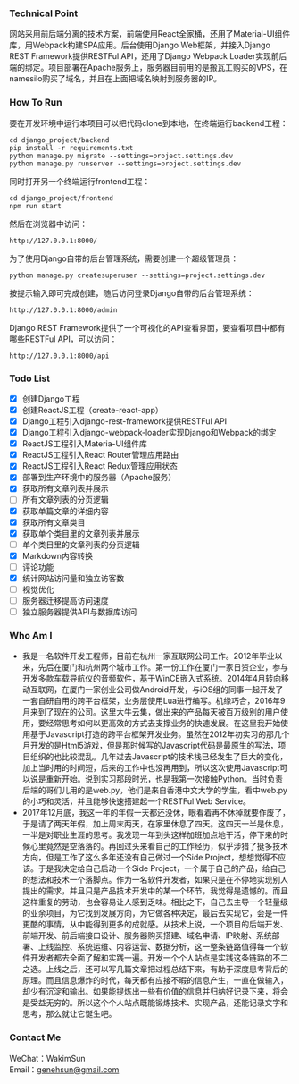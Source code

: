 ### Technical Point

网站采用前后端分离的技术方案，前端使用React全家桶，还用了Material-UI组件库，用Webpack构建SPA应用。后台使用Django Web框架，并接入Django REST Framework提供RESTFul API，还用了Django Webpack Loader实现前后端的绑定。项目部署在Apache服务上，服务器目前用的是搬瓦工购买的VPS，在namesilo购买了域名，并且在上面把域名映射到服务器的IP。

### How To Run

要在开发环境中运行本项目可以把代码clone到本地，在终端运行backend工程：

	cd django_project/backend
	pip install -r requirements.txt
	python manage.py migrate --settings=project.settings.dev
	python manage.py runserver --settings=project.settings.dev
	
同时打开另一个终端运行frontend工程：

	cd django_project/frontend
	npm run start
	
然后在浏览器中访问：
	
	http://127.0.0.1:8000/

为了使用Django自带的后台管理系统，需要创建一个超级管理员：

	python manage.py createsuperuser --settings=project.settings.dev

按提示输入即可完成创建，随后访问登录Django自带的后台管理系统：

	http://127.0.0.1:8000/admin

Django REST Framework提供了一个可视化的API查看界面，要查看项目中都有哪些RESTFul API，可以访问：

	http://127.0.0.1:8000/api

### Todo List

* [x] 创建Django工程
* [x] 创建ReactJS工程（create-react-app）
* [x] Django工程引入django-rest-framework提供RESTFul API
* [x] Django工程引入django-webpack-loader实现Django和Webpack的绑定
* [x] ReactJS工程引入Materia-UI组件库
* [x] ReactJS工程引入React Router管理应用路由
* [x] ReactJS工程引入React Redux管理应用状态
* [x] 部署到生产环境中的服务器（Apache服务）
* [x] 获取所有文章列表并展示
* [ ] 所有文章列表的分页逻辑
* [x] 获取单篇文章的详细内容
* [x] 获取所有文章类目
* [x] 获取单个类目里的文章列表并展示
* [ ] 单个类目里的文章列表的分页逻辑
* [x] Markdown内容转换
* [ ] 评论功能
* [x] 统计网站访问量和独立访客数
* [ ] 视觉优化
* [ ] 服务器迁移提高访问速度
* [ ] 独立服务器提供API与数据库访问

### Who Am I

- 我是一名软件开发工程师，目前在杭州一家互联网公司工作。2012年毕业以来，先后在厦门和杭州两个城市工作。第一份工作在厦门一家日资企业，参与开发多款车载导航仪的音频软件，基于WinCE嵌入式系统。2014年4月转向移动互联网，在厦门一家创业公司做Android开发，与iOS组的同事一起开发了一套自研自用的跨平台框架，业务层使用Lua进行编写。机缘巧合，2016年9月来到了现在的公司。这里大牛云集，做出来的产品每天被百万级别的用户使用，要经常思考如何以更高效的方式去支撑业务的快速发展。在这里我开始使用基于Javascript打造的跨平台框架开发业务。虽然在2012年初实习的那几个月开发的是Html5游戏，但是那时候写的Javascript代码是最原生的写法，项目组织的也比较混乱。几年过去Javascript的技术栈已经发生了巨大的变化，加上当时用的时间短，后来的工作中也没再用到，所以这次使用Javascript可以说是重新开始。说到实习那段时光，也是我第一次接触Python。当时负责后端的哥们儿用的是web.py，他们是来自香港中文大学的学生，看中web.py的小巧和灵活，并且能够快速搭建起一个RESTFul Web Service。
- 2017年12月底，我这一年的年假一天都还没休，眼看着再不休掉就要作废了，于是请了两天年假，加上周末两天，在家里休息了四天。这四天一半是休息，一半是对职业生涯的思考。我发现一年到头这样加班加点地干活，停下来的时候心里竟然是空落落的。再回过头来看自己的工作经历，似乎涉猎了挺多技术方向，但是工作了这么多年还没有自己做过一个Side Project，想想觉得不应该。于是我决定给自己启动一个Side Project，一个属于自己的产品，给自己的想法和技术一个落脚点。作为一名软件开发者，如果只是在不停地实现别人提出的需求，并且只是产品技术开发中的某一个环节，我觉得是遗憾的。而且这样重复的劳动，也会容易让人感到乏味。相比之下，自己去主导一个轻量级的业余项目，为它找到发展方向，为它做各种决定，最后去实现它，会是一件更酷的事情，从中能得到更多的成就感。从技术上说，一个项目的后端开发、前端开发、前后端接口设计、服务器购买搭建、域名申请、IP映射、系统部署、上线监控、系统运维、内容运营、数据分析，这一整条链路值得每一个软件开发者都去全面了解和实践一遍。开发一个个人站点是实践这条链路的不二之选。上线之后，还可以写几篇文章把过程总结下来，有助于深度思考背后的原理。而且信息爆炸的时代，每天都有应接不暇的信息产生，一直在做输入，却少有沉淀和输出。如果能提炼出一些有价值的信息并归纳好记录下来，将会是受益无穷的。所以这个个人站点既能锻炼技术、实现产品，还能记录文字和思考，那么就让它诞生吧。

### Contact Me

WeChat：WakimSun<br/>
Email：genehsun@gmail.com<br/>



